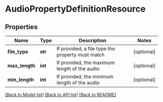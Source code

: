 # AudioPropertyDefinitionResource

## Properties
Name | Type | Description | Notes
------------ | ------------- | ------------- | -------------
**file_type** | **str** | If provided, a file type the property must match | [optional] 
**max_length** | **int** | If provided, the maximum length of the audio | [optional] 
**min_length** | **int** | If provided, the minimum length of the audio | [optional] 

[[Back to Model list]](../README.md#documentation-for-models) [[Back to API list]](../README.md#documentation-for-api-endpoints) [[Back to README]](../README.md)


